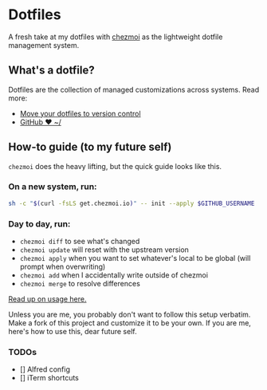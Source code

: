 # Dotfiles

A fresh take at my dotfiles with [chezmoi](https://www.chezmoi.io/docs/how-to/) as the lightweight dotfile management system.

## What's a dotfile?

Dotfiles are the collection of managed customizations across systems. Read more: 

- [Move your dotfiles to version control](https://opensource.com/article/19/3/move-your-dotfiles-version-control)
- [GitHub ❤ ~/](http://dotfiles.github.io/)

## How-to guide (to my future self)

`chezmoi` does the heavy lifting, but the quick guide looks like this.

### On a new system, run: 

```bash
sh -c "$(curl -fsLS get.chezmoi.io)" -- init --apply $GITHUB_USERNAME
```

### Day to day, run: 

- `chezmoi diff` to see what's changed
- `chezmoi update` will reset with the upstream version
- `chezmoi apply` when you want to set whatever's local to be global (will prompt when overwriting)
- `chezmoi add` when I accidentally write outside of chezmoi
- `chezmoi merge` to resolve differences

[Read up on usage here.](https://www.chezmoi.io/user-guide/frequently-asked-questions/usage/)

Unless you are me, you probably don't want to follow this setup verbatim. Make a fork of this project and customize it to be your own. If you are me, here's how to use this, dear future self.


### TODOs

- [] Alfred config
- [] iTerm shortcuts
